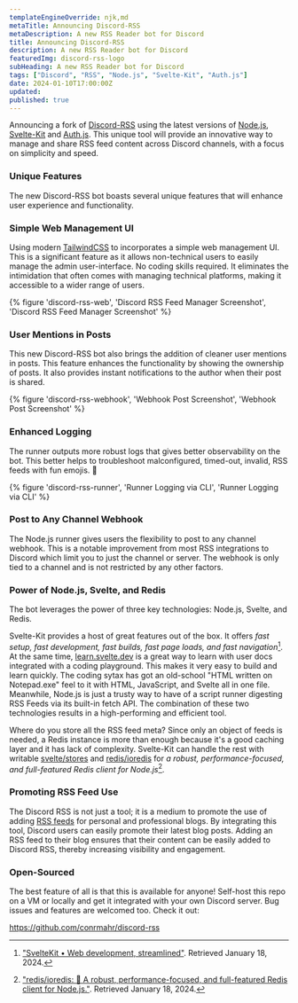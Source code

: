 ```yaml
---
templateEngineOverride: njk,md
metaTitle: Announcing Discord-RSS
metaDescription: A new RSS Reader bot for Discord
title: Announcing Discord-RSS
description: A new RSS Reader bot for Discord
featuredImg: discord-rss-logo
subHeading: A new RSS Reader bot for Discord
tags: ["Discord", "RSS", "Node.js", "Svelte-Kit", "Auth.js"]
date: 2024-01-10T17:00:00Z
updated:
published: true
---
```


<div class="col-start-3 col-end-9">

Announcing a fork of [Discord-RSS](https://github.com/3ventic/discord-rss) using the latest versions of [Node.js](https://nodejs.org), [Svelte-Kit](https://kit.svelte.dev) and [Auth.js](https://authjs.dev/). This unique tool will provide an innovative way to manage and share RSS feed content across Discord channels, with a focus on simplicity and speed.

### Unique Features
The new Discord-RSS bot boasts several unique features that will enhance user experience and functionality.

### Simple Web Management UI
Using modern [TailwindCSS](https://tailwindcss.com) to incorporates a simple web management UI. This is a significant feature as it allows non-technical users to easily manage the admin user-interface. No coding skills required. It eliminates the intimidation that often comes with managing technical platforms, making it accessible to a wider range of users.

{% figure 'discord-rss-web', 'Discord RSS Feed Manager Screenshot', 'Discord RSS Feed Manager Screenshot' %}

### User Mentions in Posts
This new Discord-RSS bot also brings the addition of cleaner user mentions in posts. This feature enhances the functionality by showing the ownership of posts. It also provides instant notifications to the author when their post is shared.

{% figure 'discord-rss-webhook', 'Webhook Post Screenshot', 'Webhook Post Screenshot' %}

### Enhanced Logging
The runner outputs more robust logs that gives better observability on the bot. This better helps to troubleshoot malconfigured, timed-out, invalid, RSS feeds with fun emojis. 🎉

{% figure 'discord-rss-runner', 'Runner Logging via CLI', 'Runner Logging via CLI' %}

### Post to Any Channel Webhook
The Node.js runner gives users the flexibility to post to any channel webhook. This is a notable improvement from most RSS integrations to Discord which limit you to just the channel or server. The webhook is only tied to a channel and is not restricted by any other factors.

### Power of Node.js, Svelte, and Redis
The bot leverages the power of three key technologies: Node.js, Svelte, and Redis.

Svelte-Kit provides a host of great features out of the box. It offers *fast setup, fast development, fast builds, fast page loads, and fast navigation*[^1]. At the same time, [learn.svelte.dev](https://learn.svelte.dev/) is a great way to learn with user docs integrated with a coding playground. This makes it very easy to build and learn quickly. The coding sytax has got an old-school "HTML written on Notepad.exe" feel to it with HTML, JavaScript, and Svelte all in one file. Meanwhile, Node.js is just a trusty way to have of a script runner digesting RSS Feeds via its built-in fetch API. The combination of these two technologies results in a high-performing and efficient tool.

Where do you store all the RSS feed meta? Since only an object of feeds is needed, a Redis instance is more than enough because it's a good caching layer and it has lack of complexity. Svelte-Kit can handle the rest with writable [svelte/stores](https://svelte.dev/docs/svelte-store#readable) and [redis/ioredis](https://github.com/redis/ioredis) for *a robust, performance-focused, and full-featured Redis client for Node.js*[^2].

### Promoting RSS Feed Use
The Discord RSS is not just a tool; it is a medium to promote the use of adding [RSS feeds](https://aboutfeeds.com/) for personal and professional blogs. By integrating this tool, Discord users can easily promote their latest blog posts. Adding an RSS feed to their blog ensures that their content can be easily added to Discord RSS, thereby increasing visibility and engagement.

### Open-Sourced
The best feature of all is that this is available for anyone! Self-host this repo on a VM or locally and get it integrated with your own Discord server. Bug issues and features are welcomed too. Check it out: 

https://github.com/conrmahr/discord-rss

[^1]: ["SvelteKit • Web development, streamlined"](https://kit.svelte.dev). Retrieved January 18, 2024.
[^2]: ["redis/ioredis: 🚀 A robust, performance-focused, and full-featured Redis client for Node.js."](https://github.com/redis/ioredis). Retrieved January 18, 2024.
</div>